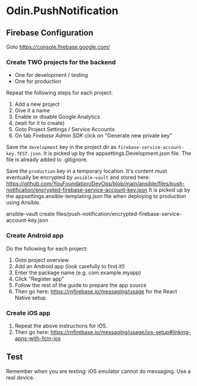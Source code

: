 # Odin.PushNotification

## Firebase Configuration
Goto https://console.firebase.google.com/

### Create TWO projects for the backend
- One for development / testing
- One for production

Repeat the following steps for each project:

1. Add a new project
2. Give it a name
3. Enable or disable Google Analytics
4. (wait for it to create)
5. Goto Project Settings / Service Accounts
6. On tab *Firebase Admin SDK* click on "Generate new private key"

Save the `development` key in the project dir as `firebase-service-account-key.TEST.json`. 
It is picked up by the appsettings.Development.json file.
The file is already added to .gitignore.

Save the `production` key in a temporary location. It's content must eventually be encrypted by `ansible-vault` and
stored here: https://github.com/YouFoundation/DevOps/blob/main/ansible/files/push-notification/encrypted-firebase-service-account-key.json
It is picked up by the appsettings.ansible-templating.json file when deploying to production using Ansible.

ansible-vault create files/push-notification/encrypted-firebase-service-account-key.json


### Create Android app
Do the following for each project:
1. Goto project overview
2. Add an Android app (look carefully to find it!)
3. Enter the package name (e.g. com.example.myapp)
4. Click "Register app"
5. Follow the rest of the guide to prepare the app source
6. Then go here: https://rnfirebase.io/messaging/usage for the React Native setup.

### Create iOS app
1. Repeat the above instructions for iOS.
2. Then go here: https://rnfirebase.io/messaging/usage/ios-setup#linking-apns-with-fcm-ios

## Test

Remember when you are testing: iOS emulator cannot do messaging. Use a real device.
